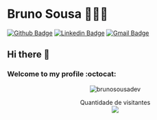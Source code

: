 # Bruno Sousa 👨‍💻👋

[![Github Badge](https://img.shields.io/badge/-Github-000?style=flat-square&logo=Github&logoColor=white&link=https://github.com/brunosousadev/)](https://github.com/brunosousadev/)
[![Linkedin Badge](https://img.shields.io/badge/-LinkedIn-blue?style=flat-square&logo=Linkedin&logoColor=white&link=https://www.linkedin.com/in/brunosousa01//)](https://www.linkedin.com/in/brunosousa01/)
[![Gmail Badge](https://img.shields.io/badge/-Gmail-c14438?style=flat-square&logo=Gmail&logoColor=white&link=mailto:brse01@gmail.com)](mailto:brse01@gmail.com)

## Hi there 👋  
###  Welcome to my profile :octocat:
<p align="center"> <img src="https://github-readme-stats.vercel.app/api?username=brunosousadev&show_icons=true&theme=dark" alt="brunosousadev" /> </p>


<!--
**brunosousadev/brunosousadev** is a ✨ _special_ ✨ repository because its `README.md` (this file) appears on your GitHub profile.

Here are some ideas to get you started:

- 🔭 I’m currently working on ...
- 🌱 I’m currently learning ...
- 👯 I’m looking to collaborate on ...
- 🤔 I’m looking for help with ...
- 💬 Ask me about ...
- 📫 How to reach me: ...
- 😄 Pronouns: ...
- ⚡ Fun fact: ...
-->

<p align="center"> 
  Quantidade de visitantes<br>
  <img src="https://profile-counter.glitch.me/brunosousadev/count.svg" />
</p>
